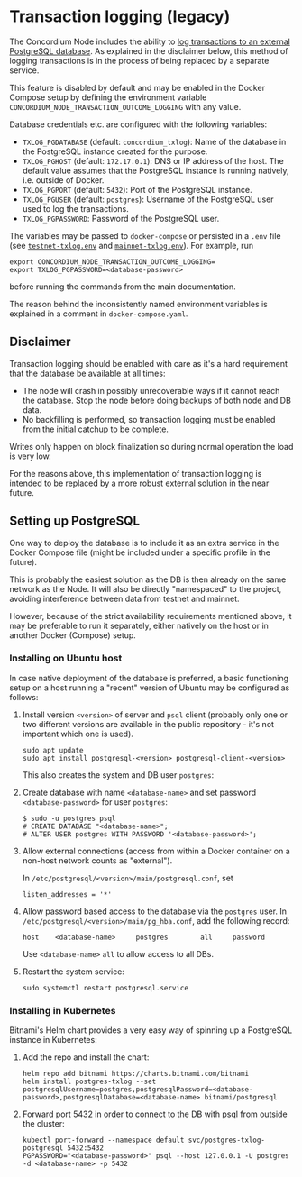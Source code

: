 # Transaction logging (legacy)

The Concordium Node includes the ability to
[log transactions to an external PostgreSQL database](https://github.com/Concordium/concordium-node/blob/main/docs/transaction-logging.md).
As explained in the disclaimer below,
this method of logging transactions is in the process of being replaced by a separate service.

This feature is disabled by default and may be enabled in the Docker Compose setup by defining the environment variable
`CONCORDIUM_NODE_TRANSACTION_OUTCOME_LOGGING` with any value.

Database credentials etc. are configured with the following variables:

- `TXLOG_PGDATABASE` (default: `concordium_txlog`): Name of the database in the PostgreSQL instance created for the purpose.
- `TXLOG_PGHOST` (default: `172.17.0.1`): DNS or IP address of the host.
  The default value assumes that the PostgreSQL instance is running natively, i.e. outside of Docker.
- `TXLOG_PGPORT` (default: `5432`): Port of the PostgreSQL instance.
- `TXLOG_PGUSER` (default: `postgres`): Username of the PostgreSQL user used to log the transactions.
- `TXLOG_PGPASSWORD`: Password of the PostgreSQL user.

The variables may be passed to `docker-compose` or persisted in a `.env` file
(see [`testnet-txlog.env`](./testnet-txlog.env) and [`mainnet-txlog.env`](./mainnet-txlog.env)).
For example, run

```
export CONCORDIUM_NODE_TRANSACTION_OUTCOME_LOGGING=
export TXLOG_PGPASSWORD=<database-password>
```

before running the commands from the main documentation.

The reason behind the inconsistently named environment variables is explained in a comment in `docker-compose.yaml`.

## Disclaimer

Transaction logging should be enabled with care as it's a hard requirement that the database be available at all times:

- The node will crash in possibly unrecoverable ways if it cannot reach the database.
  Stop the node before doing backups of both node and DB data.
- No backfilling is performed, so transaction logging must be enabled from the initial catchup to be complete.

Writes only happen on block finalization so during normal operation the load is very low.

For the reasons above, this implementation of transaction logging is intended to be replaced by a more robust external solution in the near future.

## Setting up PostgreSQL

One way to deploy the database is to include it as an extra service in the Docker Compose file
(might be included under a specific profile in the future).

This is probably the easiest solution as the DB is then already on the same network as the Node.
It will also be directly "namespaced" to the project, avoiding interference between data from testnet and mainnet.

However, because of the strict availability requirements mentioned above, it may be preferable to run it separately,
either natively on the host or in another Docker (Compose) setup.

### Installing on Ubuntu host

In case native deployment of the database is preferred,
a basic functioning setup on a host running a "recent" version of Ubuntu may be configured as follows:

1. Install version `<version>` of server and `psql` client
   (probably only one or two different versions are available in the public repository -
   it's not important which one is used).
   
   ```shell
   sudo apt update
   sudo apt install postgresql-<version> postgresql-client-<version>
   ```
   
   This also creates the system and DB user `postgres`:

2. Create database with name `<database-name>` and set password `<database-password>` for user `postgres`:
   
   ```shell
   $ sudo -u postgres psql
   # CREATE DATABASE "<database-name>";
   # ALTER USER postgres WITH PASSWORD '<database-password>';
   ```

3. Allow external connections (access from within a Docker container on a non-host network counts as "external").
   
   In `/etc/postgresql/<version>/main/postgresql.conf`, set
   
   ```
   listen_addresses = '*'
   ```

4. Allow password based access to the database via the `postgres` user.
   In `/etc/postgresql/<version>/main/pg_hba.conf`, add the following record:
   
   ```
   host    <database-name>     postgres        all     password
   ```
   
   Use `<database-name>` `all` to allow access to all DBs.

5. Restart the system service:
   
   ```shell
   sudo systemctl restart postgresql.service
   ```

### Installing in Kubernetes

Bitnami's Helm chart provides a very easy way of spinning up a PostgreSQL instance in Kubernetes:

1. Add the repo and install the chart:

   ```shell
   helm repo add bitnami https://charts.bitnami.com/bitnami
   helm install postgres-txlog --set postgresqlUsername=postgres,postgresqlPassword=<database-password>,postgresqlDatabase=<database-name> bitnami/postgresql
   ```

2. Forward port 5432 in order to connect to the DB with psql from outside the cluster:

   ```shell
   kubectl port-forward --namespace default svc/postgres-txlog-postgresql 5432:5432
   PGPASSWORD="<database-password>" psql --host 127.0.0.1 -U postgres -d <database-name> -p 5432
   ```
